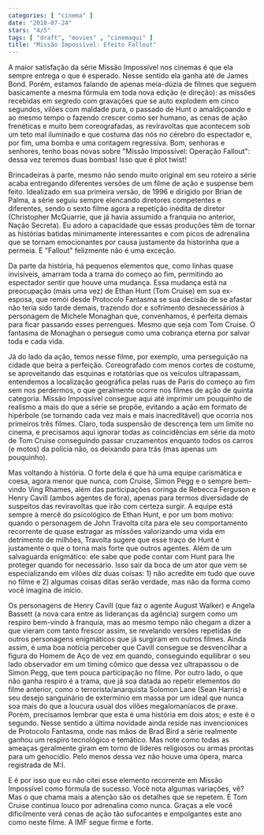 ```yaml
---
categories: [ "cinema" ]
date: "2018-07-24"
stars: "4/5"
tags: [ "draft", "movies" , "cinemaqui" ]
title: "Missão Impossível: Efeito Fallout"
---
```

A maior satisfação da série Missão Impossível nos cinemas é que
ela sempre entrega o que é esperado. Nesse sentido ela ganha até de
James Bond. Porém, estamos falando de apenas meia-dúzia de filmes que
seguem basicamente a mesma fórmula em toda nova edição (e direção):
as missões recebidas em segredo com gravações que se auto explodem
em cinco segundos, vilões com maldade pura, o passado de Hunt o
amaldiçoando e ao mesmo tempo o fazendo crescer como ser humano, as
cenas de ação frenéticas e muito bem coreografadas, as reviravoltas que
acontecem sob um teto mal iluminado e que costuma das nós no cérebro do
espectador e, por fim, uma bomba e uma contagem regressiva. Bom, senhoras
e senhores, tenho boas novas sobre "Missão Impossível: Operação
Fallout": dessa vez teremos duas bombas! Isso que é plot twist!

Brincadeiras à parte, mesmo não sendo muito original em seu roteiro
a série acaba entregando diferentes versões de um filme de ação e
suspense bem feito. Idealizado em sua primeira versão, de 1996 e dirigido
por Brian de Palma, a série seguiu sempre elencando diretores competentes
e diferentes, sendo o sexto filme agora a repetição inédita de diretor
(Christopher McQuarrie, que já havia assumido a franquia no anterior,
Nação Secreta). Eu adoro a capacidade que essas produções têm de
tornar as histórias batidas minimamente interessantes e com picos de
adrenalina que se tornam emocionantes por causa justamente da historinha
que a permeia. E "Fallout" felizmente não é uma exceção.

Da parte da história, há pequenos elementos que, como linhas quase
invisíveis, amarram toda a trama do começo ao fim, permitindo
ao espectador sentir que houve uma mudança. Essa mudança está na
preocupação (mais uma vez) de Ethan Hunt (Tom Cruise) em sua ex-esposa,
que remói desde Protocolo Fantasma se sua decisão de se afastar não
teria sido tarde demais, trazendo dor e sofrimento desnecessários à
personagem de Michele Monaghan que, convenhamos, é perfeita demais
para ficar passando esses perrengues. Mesmo que seja com Tom Cruise. O
fantasma de Monaghan o persegue como uma cobrança eterna por salvar
toda e cada vida.

Já do lado da ação, temos nesse filme, por exemplo, uma perseguição
na cidade que beira a perfeição. Coreografado com menos cortes de
costume, se aproveitando das esquinas e rotatórias que os veículos
ultrapassam, entendemos a localização geográfica pelas ruas de Paris
do começo ao fim sem nos perdermos, o que geralmente ocorre nos filmes
de ação de quinta categoria. Missão Impossível consegue aqui até
imprimir um pouquinho de realismo a mais do que a série se propõe,
evitando a ação em formato de hipérbole (se tornando cada vez mais
e mais inacreditável) que ocorria nos primeiros três filmes. Claro,
toda suspensão de descrença tem um limite no cinema, e precisamos
aqui ignorar todas as coincidências em série da moto de Tom Cruise
conseguindo passar cruzamentos enquanto todos os carros (e motos) da
polícia não, os deixando para trás (mas apenas um pouquinho).

Mas voltando à história. O forte dela é que há uma equipe
carismática e coesa, agora menor que nunca, com Cruise, Simon Pegg e
o sempre bem-vindo Ving Rhames, além das participações coringa de
Rebecca Ferguson e Henry Cavill (ambos agentes de fora), apenas para
termos diversidade de suspeitos das reviravoltas que irão com certeza
surgir. A equipe está sempre à mercê do psicológico de Ethan Hunt,
e por um bom motivo: quando o personagem de John Travolta cita para ele
seu comportamento recorrente de quase estragar as missões valorizando
uma vida em detrimento de milhões, Travolta sugere que esse traço de
Hunt é justamente o que o torna mais forte que outros agentes. Além
de um salvaguarda enigmático: ele sabe que pode contar com Hunt para
lhe proteger quando for necessário. Isso sair da boca de um ator que
vem se especializando em vilões diz duas coisas: 1) não acredite em
tudo que ouve no filme e 2) algumas coisas ditas serão verdade, mas
não da forma como você imagina de início.

Os personagens de Henry Cavill (que faz o agente August Walker) e Angela
Bassett (a nova cara entre as lideranças da agência) surgem como um
respiro bem-vindo à franquia, mas ao mesmo tempo não chegam a dizer a
que vieram com tanto frescor assim, se revelando versões repetidas de
outros personagens enigmáticos que já surgiram em outros filmes. Ainda
assim, é uma boa notícia perceber que Cavill consegue se desvencilhar
a figura do Homem de Aço de vez em quando, conseguindo equilibrar o
seu lado observador em um timing cômico que dessa vez ultrapassou o de
Simon Pegg, que tem pouca participação no filme. Por outro lado, o que
não ganha respiro é a trama, que já soa datada ao repetir elementos
do filme anterior, como o terrorista/anarquista Solomon Lane (Sean
Harris) e seu desejo sanguinário de extermínio em massa por um ideal
que nunca soa mais do que a loucura usual dos vilões megalomaníacos de
praxe. Porém, precisamos lembrar que esta é uma história em dois atos;
e este é o segundo. Nesse sentido a última novidade ainda reside nas
invencionices de Protocolo Fantasma, onde nas mãos de Brad Bird a série
realmente ganhou um respiro tecnológico e temático. Mas note como todas
as ameaças geralmente giram em torno de líderes religiosos ou armas
prontas para um genocídio. Pelo menos dessa vez não houve uma ópera,
marca registrada de M:I.

E é por isso que eu não citei esse elemento recorrente em Missão
Impossível como fórmula de sucesso. Você nota algumas variações,
vê? Mas o que chama mais a atenção são os detalhes que se repetem. E
Tom Cruise continua louco por adrenalina como nunca. Graças a ele você
dificilmente verá cenas de ação tão sufocantes e empolgantes este
ano como neste filme. A IMF segue firme e forte.
